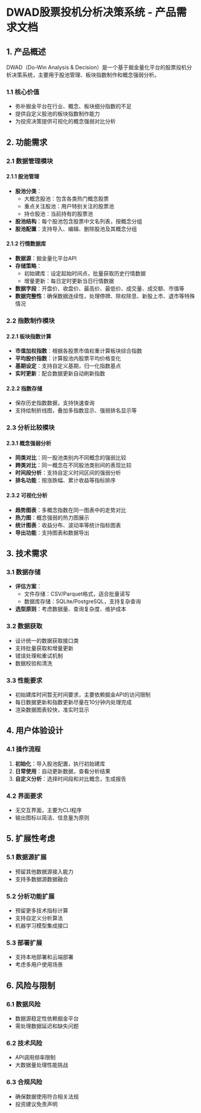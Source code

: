 # DWAD股票投机分析决策系统 - 产品需求文档

## 1. 产品概述

DWAD（Do-Win Analysis & Decision）是一个基于掘金量化平台的股票投机分析决策系统，主要用于股池管理、板块指数制作和概念强弱分析。

### 1.1 核心价值
- 弥补掘金平台在行业、概念、板块细分指数的不足
- 提供自定义股池的板块指数制作能力
- 为投资决策提供可视化的概念强弱对比分析

## 2. 功能需求

### 2.1 数据管理模块

#### 2.1.1 股池管理
- **股池分类**：
  - 大概念股池：包含各类热门概念股票
  - 重点关注股池：用户特别关注的股票池
  - 持仓股池：当前持有的股票池
- **股池结构**：每个股池包含股票中文名列表，按概念分组
- **股池配置**：支持导入、编辑、删除股池及其概念分组

#### 2.1.2 行情数据库
- **数据源**：掘金量化平台API
- **存储策略**：
  - 初始建库：设定起始时间点，批量获取历史行情数据
  - 增量更新：每日定时更新当日行情数据
- **数据字段**：开盘价、收盘价、最高价、最低价、成交量、成交额、市值等
- **数据完整性**：确保数据连续性，处理停牌、除权除息、新股上市、退市等特殊情况

### 2.2 指数制作模块

#### 2.2.1 板块指数计算
- **市值加权指数**：根据各股票市值权重计算板块综合指数
- **平均股价指数**：计算股池内股票平均价格变化
- **基期设定**：支持自定义基期，归一化指数基点
- **实时更新**：配合数据更新自动刷新指数

#### 2.2.2 指数存储
- 保存历史指数数据，支持快速查询
- 支持绘制折线图，叠加多指数显示、强弱排名显示等

### 2.3 分析比较模块

#### 2.3.1 概念强弱分析
- **同类对比**：同一股池类别内不同概念的强弱比较
- **跨类对比**：同一概念在不同股池类别间的表现比较
- **时间段分析**：支持自定义时间区间的强弱分析
- **排名功能**：按涨跌幅、累计收益等指标排序

#### 2.3.2 可视化分析
- **趋势图表**：多概念指数在同一图表中的走势对比
- **热力图**：概念强弱的热力图展示
- **统计图表**：收益分布、波动率等统计指标图表
- **导出功能**：支持图表和数据导出

## 3. 技术需求

### 3.1 数据存储
- **评估方案**：
  - 文件存储：CSV/Parquet格式，适合批量读写
  - 数据库存储：SQLite/PostgreSQL，支持复杂查询
- **选型原则**：考虑数据量、查询复杂度、维护成本

### 3.2 数据获取
- 设计统一的数据获取接口类
- 支持批量获取和增量更新
- 错误处理和重试机制
- 数据校验和清洗

### 3.3 性能要求
- 初始建库时间暂无时间要求，主要依赖掘金API的访问限制
- 每日数据更新和指数更新尽量在10分钟内处理完成
- 渲染数据图表较快，准实时显示

## 4. 用户体验设计

### 4.1 操作流程
1. **初始化**：导入股池配置，执行初始建库
2. **日常使用**：自动更新数据，查看分析结果
3. **自定义分析**：选择时间段和对比概念，生成报告

### 4.2 界面要求
- 无交互界面，主要为CLI程序
- 输出图标以简洁、信息量为原则

## 5. 扩展性考虑

### 5.1 数据源扩展
- 预留其他数据源接入能力
- 支持多数据源数据融合

### 5.2 分析功能扩展
- 预留更多技术指标计算
- 支持自定义分析算法
- 机器学习模型集成接口

### 5.3 部署扩展
- 支持本地部署和云端部署
- 考虑多用户使用场景

## 6. 风险与限制

### 6.1 数据风险
- 数据源稳定性依赖掘金平台
- 需处理数据延迟和缺失问题

### 6.2 技术风险
- API调用频率限制
- 大数据量处理性能挑战

### 6.3 合规风险
- 确保数据使用符合相关法规
- 投资建议免责声明